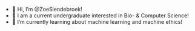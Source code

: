 - 👋 Hi, I’m @ZoeSlendebroek!
- 👀 I am a current undergraduate interested in Bio- & Computer Science!
- 🌱 I’m currently learning about machine learning and machine ethics!


<!---
ZoeSlendebroek/ZoeSlendebroek is a ✨ special ✨ repository because its `README.md` (this file) appears on your GitHub profile.
You can click the Preview link to take a look at your changes.
--->
